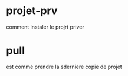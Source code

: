 # projet-prv

comment instaler le projrt
priver

# pull
est comme prendre la sderniere copie de projet
